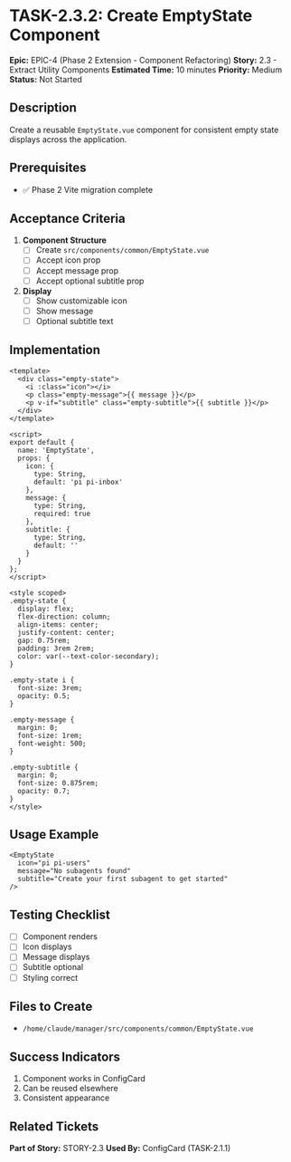# TASK-2.3.2: Create EmptyState Component

**Epic:** EPIC-4 (Phase 2 Extension - Component Refactoring)
**Story:** 2.3 - Extract Utility Components
**Estimated Time:** 10 minutes
**Priority:** Medium
**Status:** Not Started

## Description

Create a reusable `EmptyState.vue` component for consistent empty state displays across the application.

## Prerequisites

- ✅ Phase 2 Vite migration complete

## Acceptance Criteria

1. **Component Structure**
   - [ ] Create `src/components/common/EmptyState.vue`
   - [ ] Accept icon prop
   - [ ] Accept message prop
   - [ ] Accept optional subtitle prop

2. **Display**
   - [ ] Show customizable icon
   - [ ] Show message
   - [ ] Optional subtitle text

## Implementation

```vue
<template>
  <div class="empty-state">
    <i :class="icon"></i>
    <p class="empty-message">{{ message }}</p>
    <p v-if="subtitle" class="empty-subtitle">{{ subtitle }}</p>
  </div>
</template>

<script>
export default {
  name: 'EmptyState',
  props: {
    icon: {
      type: String,
      default: 'pi pi-inbox'
    },
    message: {
      type: String,
      required: true
    },
    subtitle: {
      type: String,
      default: ''
    }
  }
};
</script>

<style scoped>
.empty-state {
  display: flex;
  flex-direction: column;
  align-items: center;
  justify-content: center;
  gap: 0.75rem;
  padding: 3rem 2rem;
  color: var(--text-color-secondary);
}

.empty-state i {
  font-size: 3rem;
  opacity: 0.5;
}

.empty-message {
  margin: 0;
  font-size: 1rem;
  font-weight: 500;
}

.empty-subtitle {
  margin: 0;
  font-size: 0.875rem;
  opacity: 0.7;
}
</style>
```

## Usage Example

```vue
<EmptyState
  icon="pi pi-users"
  message="No subagents found"
  subtitle="Create your first subagent to get started"
/>
```

## Testing Checklist

- [ ] Component renders
- [ ] Icon displays
- [ ] Message displays
- [ ] Subtitle optional
- [ ] Styling correct

## Files to Create

- `/home/claude/manager/src/components/common/EmptyState.vue`

## Success Indicators

1. Component works in ConfigCard
2. Can be reused elsewhere
3. Consistent appearance

## Related Tickets

**Part of Story:** STORY-2.3
**Used By:** ConfigCard (TASK-2.1.1)
